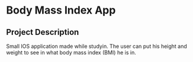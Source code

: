 # Body Mass Index App

## Project Description

Small IOS application made while studyin. The user can put his height and weight to see in what body mass index (BMI) he is in.
